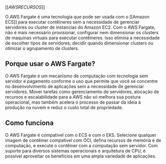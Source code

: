[[_AWSRECURSOS_]]

O AWS Fargate é uma tecnologia que pode ser usada com o [[Amazon ECS]] para executar contêineres sem a necessidade de gerenciar servidores ou cluster de instancias do Amazon EC2. Com o AWS Fargate, não é mais necessário provisionar, configurar nem dimensionar os clusters de maquinas virtuais para executar contêineres. Isso elimina a necessidade de escolher tipos de servidores, decidir quando dimensionar clusters ou otimizar o agrupamento de clusters. 

## Porque usar o AWS Fargate?
O AWS Fargate é um mecanismo de computação com tecnologia sem servidor e pagamento conforme o uso que permite que você se concentre no desenvolvimento de aplicações sem a necessidade de gerenciar servidores. Mover tarefas como gerenciamento de servidores, alocação de recursos e escalabilidade para a AWS não só melhora sua postura operacional, mas também acelera o processo de passar da ideia à produção na nuvem e reduz o custo total de propriedade.

## Como funciona 
O AWS Fargate é compatível com o ECS e com o EKS. Selecione qualquer imagem de contêiner compatível com OCI, defina recursos de memória e de computação, e execute o contêiner com a computação sem servidor. Com suporte para diversos sistemas operacionais e arquitetura de CPU, é possível aproveitar os benefícios em uma ampla variedade de aplicações.